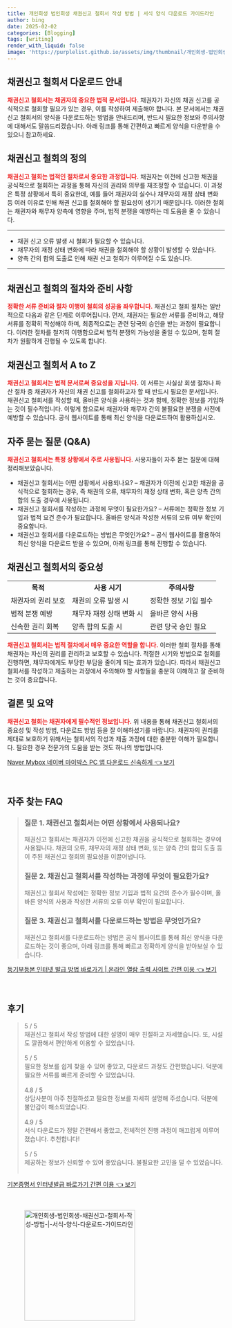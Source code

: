 ```yaml
---
title: 개인회생 법인회생 채권신고 철회서 작성 방법 | 서식 양식 다운로드 가이드라인
author: bing
date: 2025-02-02
categories: [Blogging]
tags: [writing]
render_with_liquid: false
image: 'https://purplelist.github.io/assets/img/thumbnail/개인회생-법인회생-채권신고-철회서-작성-방법-|-서식-양식-다운로드-가이드라인.webp'
---
```



<h2 id='채권신고_철회서_다운로드'>채권신고 철회서 다운로드 안내</h2>

<p><b><span style="color: #ee2323;">채권신고 철회서는 채권자의 중요한 법적 문서입니다.</span></b> 채권자가 자신의 채권 신고를 공식적으로 철회할 필요가 있는 경우, 이를 작성하여 제출해야 합니다. 본 문서에서는 채권신고 철회서의 양식을 다운로드하는 방법을 안내드리며, 반드시 필요한 정보와 주의사항에 대해서도 말씀드리겠습니다. 아래 링크를 통해 간편하고 빠르게 양식을 다운받을 수 있으니 참고하세요.</p>

<h2 id='채권신고_철회란_무엇인가'>채권신고 철회의 정의</h2>

<p><b><span style="color: #ee2323;">채권신고 철회는 법적인 절차로서 중요한 과정입니다.</span></b> 채권자는 이전에 신고한 채권을 공식적으로 철회하는 과정을 통해 자신의 권리와 의무를 재조정할 수 있습니다. 이 과정은 특정 상황에서 특히 중요한데, 예를 들어 채권자의 실수나 채무자의 재정 상태 변화 등 여러 이유로 인해 채권 신고를 철회해야 할 필요성이 생기기 때문입니다. 이러한 철회는 채권자와 채무자 양측에 영향을 주며, 법적 분쟁을 예방하는 데 도움을 줄 수 있습니다.</p>

<hr />

<ul>
    <li>채권 신고 오류 발생 시 철회가 필요할 수 있습니다.</li>
    <li>채무자의 재정 상태 변화에 따라 채권을 철회해야 할 상황이 발생할 수 있습니다.</li>
    <li>양측 간의 합의 도출로 인해 채권 신고 철회가 이루어질 수도 있습니다.</li>
</ul>

<hr />

<h2 id='철회_절차와_준비사항'>채권신고 철회의 절차와 준비 사항</h2>

<p><b><span style="color: #ee2323;">정확한 서류 준비와 절차 이행이 철회의 성공을 좌우합니다.</span></b> 채권신고 철회 절차는 일반적으로 다음과 같은 단계로 이루어집니다. 먼저, 채권자는 필요한 서류를 준비하고, 해당 서류를 정확히 작성해야 하며, 최종적으로는 관련 당국의 승인을 받는 과정이 필요합니다. 이러한 절차를 철저히 이행함으로써 법적 분쟁의 가능성을 줄일 수 있으며, 철회 절차가 원활하게 진행될 수 있도록 합니다.</p>

<h2 id='채권신고_철회서_A_to_Z'>채권신고 철회서 A to Z</h2>

<p><b><span style="color: #ee2323;">채권신고 철회서는 법적 문서로써 중요성을 지닙니다.</span></b> 이 서류는 사실상 회생 절차나 파산 절차 중 채권자가 자신의 채권 신고를 철회하고자 할 때 반드시 필요한 문서입니다. 채권신고 철회서를 작성할 때, 올바른 양식을 사용하는 것과 함께, 정확한 정보를 기입하는 것이 필수적입니다. 이렇게 함으로써 채권자와 채무자 간의 불필요한 분쟁을 사전에 예방할 수 있습니다. 공식 웹사이트를 통해 최신 양식을 다운로드하여 활용하십시오.</p>

<h2 id='자주_묻는_질문'>자주 묻는 질문 (Q&A)</h2>

<p><b><span style="color: #ee2323;">채권신고 철회서는 특정 상황에서 주로 사용됩니다.</span></b> 사용자들이 자주 묻는 질문에 대해 정리해보았습니다. 
<ul>
    <li>채권신고 철회서는 어떤 상황에서 사용되나요? – 채권자가 이전에 신고한 채권을 공식적으로 철회하는 경우, 즉 채권의 오류, 채무자의 재정 상태 변화, 혹은 양측 간의 합의 도출 경우에 사용됩니다.</li>
    <li>채권신고 철회서를 작성하는 과정에 무엇이 필요한가요? – 서류에는 정확한 정보 기입과 법적 요건 준수가 필요합니다. 올바른 양식과 작성한 서류의 오류 여부 확인이 중요합니다.</li>
    <li>채권신고 철회서를 다운로드하는 방법은 무엇인가요? – 공식 웹사이트를 활용하여 최신 양식을 다운로드 받을 수 있으며, 아래 링크를 통해 진행할 수 있습니다.</li>
</ul>
</p>

<h2 id='결론'>채권신고 철회서의 중요성</h2>

<table>
    <tr>
        <td style="text-align: center; height: 17px;"><b>목적</b></td>
        <td style="text-align: center; height: 17px;"><b>사용 시기</b></td>
        <td style="text-align: center; height: 17px;"><b>주의사항</b></td>
    </tr>
    <tr>
        <td>채권자의 권리 보호</td>
        <td>채권의 오류 발생 시</td>
        <td>정확한 정보 기입 필수</td>
    </tr>
    <tr>
        <td>법적 분쟁 예방</td>
        <td>채무자 재정 상태 변화 시</td>
        <td>올바른 양식 사용</td>
    </tr>
    <tr>
        <td>신속한 권리 회복</td>
        <td>양측 합의 도출 시</td>
        <td>관련 당국 승인 필요</td>
    </tr>
</table>

<p><b><span style="color: #ee2323;">채권신고 철회서는 법적 절차에서 매우 중요한 역할을 합니다.</span></b> 이러한 철회 절차를 통해 채권자는 자신의 권리를 관리하고 보호할 수 있습니다. 적절한 시기와 방법으로 철회를 진행하면, 채무자에게도 부당한 부담을 줄이게 되는 효과가 있습니다. 따라서 채권신고 철회서를 작성하고 제출하는 과정에서 주의해야 할 사항들을 충분히 이해하고 잘 준비하는 것이 중요합니다.</p>

<h2 id='마무리'>결론 및 요약</h2>

<p><b><span style="color: #ee2323;">채권신고 철회는 채권자에게 필수적인 정보입니다.</span></b> 위 내용을 통해 채권신고 철회서의 중요성 및 작성 방법, 다운로드 방법 등을 잘 이해하셨기를 바랍니다. 채권자의 권리를 제대로 보호하기 위해서는 철회서의 작성과 제출 과정에 대한 충분한 이해가 필요합니다. 필요한 경우 전문가의 도움을 받는 것도 하나의 방법입니다.</p>


<p><a class="click-button" title="Naver Mybox 네이버 마이박스 PC 앱 다운로드 신속하게" href="https://purplelist.github.io/posts/Naver-Mybox-%EB%84%A4%EC%9D%B4%EB%B2%84-%EB%A7%88%EC%9D%B4%EB%B0%95%EC%8A%A4-PC-%EC%95%B1-%EB%8B%A4%EC%9A%B4%EB%A1%9C%EB%93%9C-%EC%8B%A0%EC%86%8D%ED%95%98%EA%B2%8C/" rel="dofollow">Naver Mybox 네이버 마이박스 PC 앱 다운로드 신속하게 👈 보기</a></p><br>
<h2 id='자주_찾는_FAQ'>자주 찾는 FAQ</h2>
<div itemscope="" itemtype="https://schema.org/FAQPage"> 
<blockquote> 
<div itemscope="" itemprop="mainEntity" itemtype="https://schema.org/Question"> 
<h3 itemprop="name">질문 1. 채권신고 철회서는 어떤 상황에서 사용되나요?</h3> 
<div itemscope="" itemprop="acceptedAnswer" itemtype="https://schema.org/Answer"> 
<span itemprop="text"> 
<p>채권신고 철회서는 채권자가 이전에 신고한 채권을 공식적으로 철회하는 경우에 사용됩니다. 채권의 오류, 채무자의 재정 상태 변화, 또는 양측 간의 합의 도출 등이 주된 채권신고 철회의 필요성을 이끌어냅니다.</p> 
</span> 
</div> 
</div> 
<div itemscope="" itemprop="mainEntity" itemtype="https://schema.org/Question"> 
<h3 itemprop="name">질문 2. 채권신고 철회서를 작성하는 과정에 무엇이 필요한가요?</h3> 
<div itemscope="" itemprop="acceptedAnswer" itemtype="https://schema.org/Answer"> 
<span itemprop="text"> 
<p>채권신고 철회서 작성에는 정확한 정보 기입과 법적 요건의 준수가 필수이며, 올바른 양식의 사용과 작성한 서류의 오류 여부 확인이 필요합니다.</p> 
</span> 
</div> 
</div> 
<div itemscope="" itemprop="mainEntity" itemtype="https://schema.org/Question"> 
<h3 itemprop="name">질문 3. 채권신고 철회서를 다운로드하는 방법은 무엇인가요?</h3> 
<div itemscope="" itemprop="acceptedAnswer" itemtype="https://schema.org/Answer"> 
<span itemprop="text"> 
<p>채권신고 철회서를 다운로드하는 방법은 공식 웹사이트를 통해 최신 양식을 다운로드하는 것이 좋으며, 아래 링크를 통해 빠르고 정확하게 양식을 받아보실 수 있습니다.</p> 
</span> 
</div> 
</div> 
</blockquote> 
</div>
<p><a class="click-button" title="등기부등본 인터넷 발급 방법 바로가기 | 온라인 열람 출력 사이트 간편 이용" href="https://purplelist.github.io/posts/%EB%93%B1%EA%B8%B0%EB%B6%80%EB%93%B1%EB%B3%B8-%EC%9D%B8%ED%84%B0%EB%84%B7-%EB%B0%9C%EA%B8%89-%EB%B0%A9%EB%B2%95-%EB%B0%94%EB%A1%9C%EA%B0%80%EA%B8%B0-%EC%98%A8%EB%9D%BC%EC%9D%B8-%EC%97%B4%EB%9E%8C-%EC%B6%9C%EB%A0%A5-%EC%82%AC%EC%9D%B4%ED%8A%B8-%EA%B0%84%ED%8E%B8-%EC%9D%B4%EC%9A%A9/" rel="dofollow">등기부등본 인터넷 발급 방법 바로가기 | 온라인 열람 출력 사이트 간편 이용 👈 보기</a></p><br>
<h2 id='후기'>후기</h2>
<div itemscope itemtype="https://schema.org/Product">
  <blockquote>
  <div itemprop="review" itemscope itemtype="https://schema.org/Review">
      <div itemprop="reviewRating" itemscope itemtype="https://schema.org/Rating"> <span itemprop="ratingValue">5</span> / <span itemprop="bestRating">5</span> </div>
      <span itemprop="reviewBody">채권신고 철회서 작성 방법에 대한 설명이 매우 친절하고 자세했습니다. 또, 시설도 깔끔해서 편안하게 이용할 수 있었습니다.</span>
  </div>
  <br>
  <div itemprop="review" itemscope itemtype="https://schema.org/Review">
      <div itemprop="reviewRating" itemscope itemtype="https://schema.org/Rating"> <span itemprop="ratingValue">5</span> / <span itemprop="bestRating">5</span> </div>
      <span itemprop="reviewBody">필요한 정보를 쉽게 찾을 수 있어 좋았고, 다운로드 과정도 간편했습니다. 덕분에 필요한 서류를 빠르게 준비할 수 있었습니다.</span>
  </div>
  <br>
  <div itemprop="review" itemscope itemtype="https://schema.org/Review">
      <div itemprop="reviewRating" itemscope itemtype="https://schema.org/Rating"> <span itemprop="ratingValue">4.8</span> / <span itemprop="bestRating">5</span> </div>
      <span itemprop="reviewBody">상담사분이 아주 친절하셨고 필요한 정보를 자세히 설명해 주셨습니다. 덕분에 불안감이 해소되었습니다.</span>
  </div>
  <br>
  <div itemprop="review" itemscope itemtype="https://schema.org/Review">
      <div itemprop="reviewRating" itemscope itemtype="https://schema.org/Rating"> <span itemprop="ratingValue">4.9</span> / <span itemprop="bestRating">5</span> </div>
      <span itemprop="reviewBody">서식 다운로드가 정말 간편해서 좋았고, 전체적인 진행 과정이 매끄럽게 이루어졌습니다. 추천합니다!</span>
  </div>
  <br>
  <div itemprop="review" itemscope itemtype="https://schema.org/Review">
      <div itemprop="reviewRating" itemscope itemtype="https://schema.org/Rating"> <span itemprop="ratingValue">5</span> / <span itemprop="bestRating">5</span> </div>
      <span itemprop="reviewBody">제공하는 정보가 신뢰할 수 있어 좋았습니다. 불필요한 고민을 덜 수 있었습니다.</span>
  </div>
  <br>
  </blockquote>
</div>
<p><a class="click-button" title="기본증명서 인터넷발급 바로가기 간편 이용" href="https://purplelist.github.io/posts/%EA%B8%B0%EB%B3%B8%EC%A6%9D%EB%AA%85%EC%84%9C-%EC%9D%B8%ED%84%B0%EB%84%B7%EB%B0%9C%EA%B8%89-%EB%B0%94%EB%A1%9C%EA%B0%80%EA%B8%B0-%EA%B0%84%ED%8E%B8-%EC%9D%B4%EC%9A%A9/" rel="dofollow">기본증명서 인터넷발급 바로가기 간편 이용 👈 보기</a></p><br>
<figure class="image"><img src="https://purplelist.github.io/assets/img/thumbnail/개인회생-법인회생-채권신고-철회서-작성-방법-|-서식-양식-다운로드-가이드라인.webp" alt="개인회생-법인회생-채권신고-철회서-작성-방법-|-서식-양식-다운로드-가이드라인" width="256" height="256"></figure>